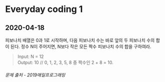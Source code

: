 Everyday coding 1
=================
2020-04-18
-----------

피보나치 배열은 0과 1로 시작하며, 다음 피보나치 수는 바로 앞의 두 피보나치 수의 합이 된다. 정수 N이 주어지면, N보다 작은 모든 짝수 피보나치 수의 합을 구하여라.

> Input: N = 12  
  Output: 10 // 0, 1, 2, 3, 5, 8 중 짝수인 2 + 8 = 10.

###### *문제 출처 - 2019매일프로그래밍*
